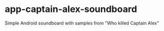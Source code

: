 # app-captain-alex-soundboard
Simple Android soundboard with samples from "Who killed Captain Alex"
